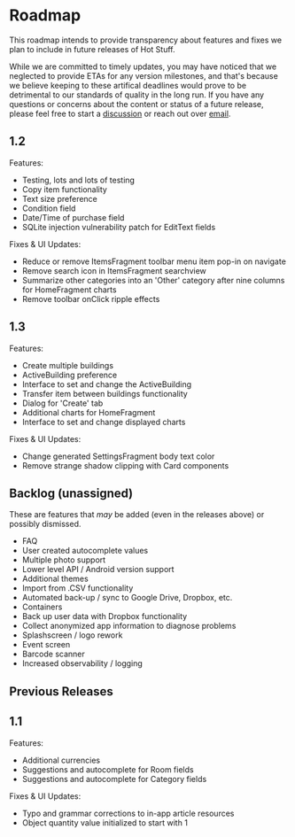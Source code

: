 # Roadmap
This roadmap intends to provide transparency about features and fixes we plan to include in future releases of Hot Stuff. 

While we are committed to timely updates, you may have noticed that we neglected to provide ETAs for any version milestones, and that's because we believe keeping to these artifical deadlines would prove to be detrimental to our standards of quality in the long run. If you have any questions or concerns about the content or status of a future release, please feel free to start a [discussion](https://github.com/PamCatten/hot-stuff/discussions) or reach out over [email](mailto:campatten.dev@outlook.com).

## 1.2
Features:
* Testing, lots and lots of testing
* Copy item functionality
* Text size preference
* Condition field
* Date/Time of purchase field
* SQLite injection vulnerability patch for EditText fields

Fixes & UI Updates:
* Reduce or remove ItemsFragment toolbar menu item pop-in on navigate
* Remove search icon in ItemsFragment searchview
* Summarize other categories into an 'Other' category after nine columns for HomeFragment charts
* Remove toolbar onClick ripple effects

## 1.3
Features:
* Create multiple buildings
* ActiveBuilding preference
* Interface to set and change the ActiveBuilding
* Transfer item between buildings functionality
* Dialog for 'Create' tab
* Additional charts for HomeFragment
* Interface to set and change displayed charts
  
Fixes & UI Updates:
* Change generated SettingsFragment body text color
* Remove strange shadow clipping with Card components

## Backlog (unassigned)
These are features that *may* be added (even in the releases above) or possibly dismissed.
  * FAQ
  * User created autocomplete values
  * Multiple photo support
  * Lower level API / Android version support
  * Additional themes
  * Import from .CSV functionality
  * Automated back-up / sync to Google Drive, Dropbox, etc.
  * Containers
  * Back up user data with Dropbox functionality
  * Collect anonymized app information to diagnose problems
  * Splashscreen / logo rework
  * Event screen
  * Barcode scanner
  * Increased observability / logging

## Previous Releases

## 1.1
Features:
* Additional currencies
* Suggestions and autocomplete for Room fields
* Suggestions and autocomplete for Category fields

Fixes & UI Updates:
* Typo and grammar corrections to in-app article resources
* Object quantity value initialized to start with 1
